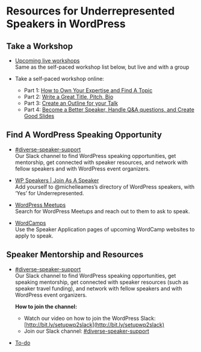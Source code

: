 # Resources for Underrepresented Speakers in WordPress

## Take a Workshop

*   [Upcoming live workshops](https://make.wordpress.org/community/handbook/meetup-organizer/event-formats/diversity-speaker-training-workshop/#upcoming-wpdiversity-workshops)  
    Same as the self-paced workshop list below, but live and with a group

*   Take a self-paced workshop online:
    *   Part 1: [How to Own Your Expertise and Find A Topic](https://learn.wordpress.org/tutorial/diverse-speaker-training-workshop-part-1/)
    *   Part 2: [Write a Great Title, Pitch, Bio](https://learn.wordpress.org/tutorial/diverse-speaker-training-workshop-part-2/)
    *   Part 3: [Create an Outline for your Talk](https://learn.wordpress.org/tutorial/diverse-speaker-training-workshop-part-3/)
    *   Part 4: [Become a Better Speaker, Handle Q&A questions, and Create Good Slides](https://learn.wordpress.org/tutorial/diverse-speaker-training-workshop-part-4/)

## Find A WordPress Speaking Opportunity

*   [#diverse-speaker-support](https://make.wordpress.org/community/handbook/meetup-organizer/event-formats/diversity-speaker-training-workshop/resources-for-underrepresented-speakers-in-wordpress/#speaker-mentorship-and-resources)  
    Our Slack channel to find WordPress speaking opportunities, get mentorship, get connected with speaker resources, and network with fellow speakers and with WordPress event organizers.

*   [WP Speakers | Join As A Speaker](https://wpspeakers.com/find-a-speaker/)  
    Add yourself to @michelleames’s directory of WordPress speakers, with ‘Yes’ for Underrepresented.

*   [WordPress Meetups](https://www.meetup.com/pro/wordpress/)  
    Search for WordPress Meetups and reach out to them to ask to speak.

*   [WordCamps](https://central.wordcamp.org/schedule/)  
    Use the Speaker Application pages of upcoming WordCamp websites to apply to speak.

## Speaker Mentorship and Resources

*   [#diverse-speaker-support](https://wordpress.slack.com/archives/C028SE81N3H)  
    Our Slack channel to find WordPress speaking opportunities, get speaking mentorship, get connected with speaker resources (such as speaker travel funding), and network with fellow speakers and with WordPress event organizers.  
      
    **How to join the channel:**  
    *   Watch our video on how to join the WordPress Slack: [](http://bit.ly/setupwp2slack)[http://bit.ly/setupwp2slack](http://bit.ly/setupwp2slack)
    *   Join our Slack channel: [#diverse-speaker-support](https://wordpress.slack.com/archives/C028SE81N3H)

*   [To-do](# "To-do")